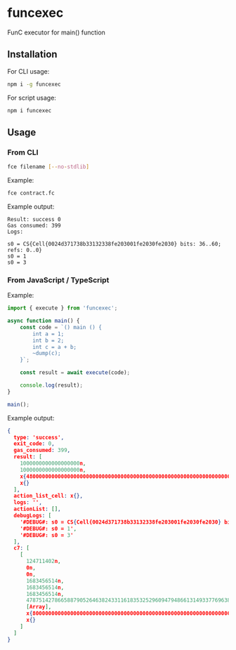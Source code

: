 # funcexec

FunC executor for main() function

## Installation

For CLI usage:

```bash
npm i -g funcexec
```

For script usage:

```bash
npm i funcexec
```

## Usage

### From CLI

```bash
fce filename [--no-stdlib]
```

Example:

```bash
fce contract.fc
```

Example output:

```
Result: success 0
Gas consumed: 399
Logs:

s0 = CS{Cell{0024d371738b33132338fe203001fe2030fe2030} bits: 36..60; refs: 0..0}
s0 = 1
s0 = 3
```

### From JavaScript / TypeScript

Example:

```typescript
import { execute } from 'funcexec';

async function main() {
    const code = `() main () {
        int a = 1;
        int b = 2;
        int c = a + b;
        ~dump(c);
    }`;

    const result = await execute(code);

    console.log(result);
}

main();
```

Example output:

```json
{
  type: 'success',
  exit_code: 0,
  gas_consumed: 399,
  result: [
    1000000000000000000n,
    1000000000000000000n,
    x{480000000000000000000000000000000000000000000000000000000000000000010000000000000000000000000000000000203782DACE9D900000000000000000000000000000004_},
    x{}
  ],
  action_list_cell: x{},
  logs: '',
  actionList: [],
  debugLogs: [
    '#DEBUG#: s0 = CS{Cell{0024d371738b33132338fe203001fe2030fe2030} bits: 36..60; refs: 0..0}',
    '#DEBUG#: s0 = 1',
    '#DEBUG#: s0 = 3'
  ],
  c7: [
    [
      124711402n,
      0n,
      0n,
      1683456514n,
      1683456514n,
      1683456514n,
      47875142786658879052646382433116183532529609479486613149337769638019042486462n,
      [Array],
      x{8000000000000000000000000000000000000000000000000000000000000000001_},
      x{}
    ]
  ]
}
```
